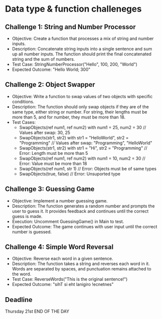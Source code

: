 # Data type & function challeneges

## Challenge 1: String and Number Processor

- Objective: Create a function that processes a mix of string and number inputs.
- Description: Concatenate string inputs into a single sentence and sum up all number inputs. The function should print the final concatenated string and the sum of numbers.
- Test Case: StringNumberProcessor("Hello", 100, 200, "World")
- Expected Outcome: "Hello World; 300"

## Challenge 2: Object Swapper

- Objective: Write a function to swap values of two objects with specific conditions.
- Description: The function should only swap objects if they are of the same type, either string or number. For string, their lengths must be more than 5, and for number, they must be more than 18.
- Test Cases:
  - SwapObjects(ref num1, ref num2) with num1 = 25, num2 = 30 // Values after swap: 30, 25
  - SwapObjects(str1, str2) with str1 = "HelloWorld", str2 = "Programming" // Values after swap: "Programming", "HelloWorld"
  - SwapObjects(str1, str2) with str1 = "Hi", str2 = "Programming" // Error: Length must be more than 5
  - SwapObjects(ref num1, ref num2) with num1 = 10, num2 = 30 // Error: Value must be more than 18
  - SwapObjects(ref num1, str 1) // Error: Objects must be of same types
  - SwapObjects(true, false) // Error: Unsuported type

## Challenge 3: Guessing Game

- Objective: Implement a number guessing game.
- Description: The function generates a random number and prompts the user to guess it. It provides feedback and continues until the correct guess is made.
- Execution: Uncomment GuessingGame() in Main to test.
- Expected Outcome: The game continues with user input until the correct number is guessed.

## Challenge 4: Simple Word Reversal

- Objective: Reverse each word in a given sentence.
- Description: The function takes a string and reverses each word in it. Words are separated by spaces, and punctuation remains attached to the word.
- Test Case: ReverseWords("This is the original sentence!")
- Expected Outcome: "sihT si eht lanigiro !ecnetnes"

## Deadline

Thursday 21st END OF THE DAY
